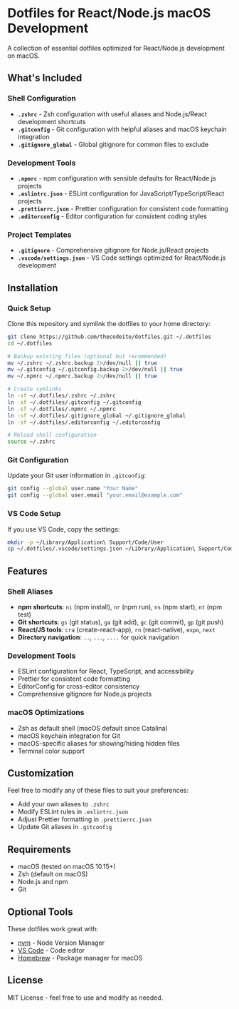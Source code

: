 # Dotfiles for React/Node.js macOS Development

A collection of essential dotfiles optimized for React/Node.js development on macOS.

## What's Included

### Shell Configuration
- **`.zshrc`** - Zsh configuration with useful aliases and Node.js/React development shortcuts
- **`.gitconfig`** - Git configuration with helpful aliases and macOS keychain integration
- **`.gitignore_global`** - Global gitignore for common files to exclude

### Development Tools
- **`.npmrc`** - npm configuration with sensible defaults for React/Node.js projects
- **`.eslintrc.json`** - ESLint configuration for JavaScript/TypeScript/React projects
- **`.prettierrc.json`** - Prettier configuration for consistent code formatting
- **`.editorconfig`** - Editor configuration for consistent coding styles

### Project Templates
- **`.gitignore`** - Comprehensive gitignore for Node.js/React projects
- **`.vscode/settings.json`** - VS Code settings optimized for React/Node.js development

## Installation

### Quick Setup
Clone this repository and symlink the dotfiles to your home directory:

```bash
git clone https://github.com/thecodeite/dotfiles.git ~/.dotfiles
cd ~/.dotfiles

# Backup existing files (optional but recommended)
mv ~/.zshrc ~/.zshrc.backup 2>/dev/null || true
mv ~/.gitconfig ~/.gitconfig.backup 2>/dev/null || true
mv ~/.npmrc ~/.npmrc.backup 2>/dev/null || true

# Create symlinks
ln -sf ~/.dotfiles/.zshrc ~/.zshrc
ln -sf ~/.dotfiles/.gitconfig ~/.gitconfig
ln -sf ~/.dotfiles/.npmrc ~/.npmrc
ln -sf ~/.dotfiles/.gitignore_global ~/.gitignore_global
ln -sf ~/.dotfiles/.editorconfig ~/.editorconfig

# Reload shell configuration
source ~/.zshrc
```

### Git Configuration
Update your Git user information in `.gitconfig`:

```bash
git config --global user.name "Your Name"
git config --global user.email "your.email@example.com"
```

### VS Code Setup
If you use VS Code, copy the settings:

```bash
mkdir -p ~/Library/Application\ Support/Code/User
cp ~/.dotfiles/.vscode/settings.json ~/Library/Application\ Support/Code/User/settings.json
```

## Features

### Shell Aliases
- **npm shortcuts**: `ni` (npm install), `nr` (npm run), `ns` (npm start), `nt` (npm test)
- **Git shortcuts**: `gs` (git status), `ga` (git add), `gc` (git commit), `gp` (git push)
- **React/JS tools**: `cra` (create-react-app), `rn` (react-native), `expo`, `next`
- **Directory navigation**: `..`, `...`, `....` for quick navigation

### Development Tools
- ESLint configuration for React, TypeScript, and accessibility
- Prettier for consistent code formatting
- EditorConfig for cross-editor consistency
- Comprehensive gitignore for Node.js projects

### macOS Optimizations
- Zsh as default shell (macOS default since Catalina)
- macOS keychain integration for Git
- macOS-specific aliases for showing/hiding hidden files
- Terminal color support

## Customization

Feel free to modify any of these files to suit your preferences:

- Add your own aliases to `.zshrc`
- Modify ESLint rules in `.eslintrc.json`
- Adjust Prettier formatting in `.prettierrc.json`
- Update Git aliases in `.gitconfig`

## Requirements

- macOS (tested on macOS 10.15+)
- Zsh (default on macOS)
- Node.js and npm
- Git

## Optional Tools

These dotfiles work great with:
- [nvm](https://github.com/nvm-sh/nvm) - Node Version Manager
- [VS Code](https://code.visualstudio.com/) - Code editor
- [Homebrew](https://brew.sh/) - Package manager for macOS

## License

MIT License - feel free to use and modify as needed.
